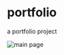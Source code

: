 # portfolio
a portfolio project

![main page](https://github.com/bikhra1/portfolio/assets/144667797/40d99846-65b8-44a4-b880-8d41c66825db)
